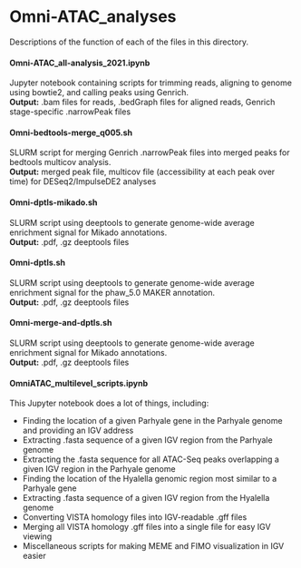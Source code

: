 # Omni-ATAC_analyses

Descriptions of the function of each of the files in this directory.

#### Omni-ATAC_all-analysis_2021.ipynb
Jupyter notebook containing scripts for trimming reads, aligning to genome using bowtie2, and calling peaks using Genrich. </br>
__Output:__ .bam files for reads, .bedGraph files for aligned reads, Genrich stage-specific .narrowPeak files

#### Omni-bedtools-merge_q005.sh
SLURM script for merging Genrich .narrowPeak files into merged peaks for bedtools multicov analysis. </br>
__Output:__ merged peak file, multicov file (accessibility at each peak over time) for DESeq2/ImpulseDE2 analyses

#### Omni-dptls-mikado.sh
SLURM script using deeptools to generate genome-wide average enrichment signal for Mikado annotations. </br>
__Output:__ .pdf, .gz deeptools files

#### Omni-dptls.sh
SLURM script using deeptools to generate genome-wide average enrichment signal for the phaw_5.0 MAKER annotation. </br>
__Output:__ .pdf, .gz deeptools files

#### Omni-merge-and-dptls.sh
SLURM script using deeptools to generate genome-wide average enrichment signal for Mikado annotations. </br>
__Output:__ .pdf, .gz deeptools files

#### OmniATAC_multilevel_scripts.ipynb
This Jupyter notebook does a lot of things, including:</br>
- Finding the location of a given Parhyale gene in the Parhyale genome and providing an IGV address
- Extracting .fasta sequence of a given IGV region from the Parhyale genome
- Extracting the .fasta sequence for all ATAC-Seq peaks overlapping a given IGV region in the Parhyale genome
- Finding the location of the Hyalella genomic region most similar to a Parhyale gene
- Extracting .fasta sequence of a given IGV region from the Hyalella genome
- Converting VISTA homology files into IGV-readable .gff files
- Merging all VISTA homology .gff files into a single file for easy IGV viewing
- Miscellaneous scripts for making MEME and FIMO visualization in IGV easier